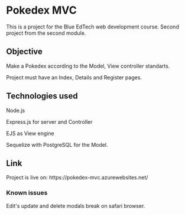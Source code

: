 <h1>Pokedex MVC</h1>
This is a project for the Blue EdTech web development course.
Second project from the second module.
<h2>Objective</h2>
<p>Make a Pokedex according to the Model, View controller standarts.</p>
<p>Project must have an Index, Details and Register pages.</p>
<h2>Technologies used</h2>
<p>Node.js</p>
<p>Express.js for server and Controller</p>
<p>EJS as View engine</p>
<p>Sequelize with PostgreSQL for the Model.</p>
<h2>Link</h2>
Project is live on:
https://pokedex-mvc.azurewebsites.net/
<h3>Known issues</h3>
<p>Edit's update and delete modals break on safari browser.</p>